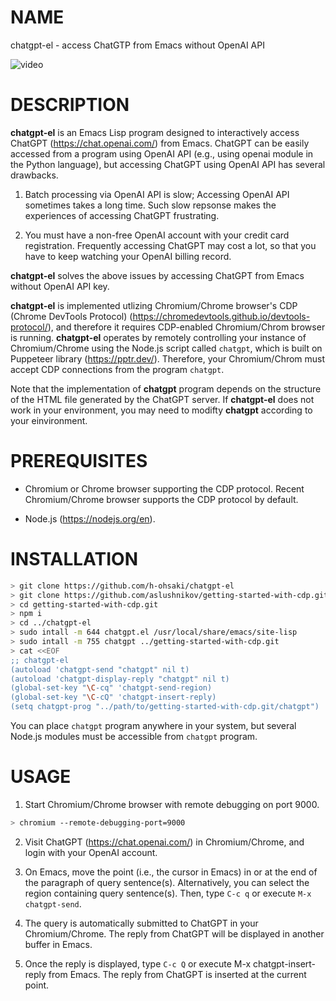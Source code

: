 # NAME

chatgpt-el - access ChatGTP from Emacs without OpenAI API

![video](https://github.com/h-ohsaki/chatgpt-el/blob/master/screenshot/video.gif)

# DESCRIPTION

**chatgpt-el** is an Emacs Lisp program designed to interactively
access ChatGPT (https://chat.openai.com/) from Emacs.  ChatGPT can be
easily accessed from a program using OpenAI API (e.g., using openai
module in the Python language), but accessing ChatGPT using OpenAI API
has several drawbacks.

1. Batch processing via OpenAI API is slow; Accessing OpenAI API
   sometimes takes a long time.  Such slow repsonse makes the
   experiences of accessing ChatGPT frustrating.

2. You must have a non-free OpenAI account with your credit card
   registration.  Frequently accessing ChatGPT may cost a lot, so that
   you have to keep watching your OpenAI billing record.

**chatgpt-el** solves the above issues by accessing ChatGPT from Emacs
without OpenAI API key.

**chatgpt-el** is implemented utlizing Chromium/Chrome browser's CDP
(Chrome DevTools Protocol)
(https://chromedevtools.github.io/devtools-protocol/), and therefore
it requires CDP-enabled Chromium/Chrom browser is running.
**chatgpt-el** operates by remotely controlling your instance of
Chromium/Chrome using the Node.js script called `chatgpt`, which is
built on Puppeteer library (https://pptr.dev/).  Therefore, your
Chromium/Chrom must accept CDP connections from the program `chatgpt`.

Note that the implementation of **chatgpt** program depends on the
structure of the HTML file generated by the ChatGPT server.  If
**chatgpt-el** does not work in your environment, you may need to
modifty **chatgpt** according to your einvironment.

# PREREQUISITES

- Chromium or Chrome browser supporting the CDP protocol.  Recent
  Chromium/Chrome browser supports the CDP protocol by default.

- Node.js (https://nodejs.org/en).

# INSTALLATION

``` sh
> git clone https://github.com/h-ohsaki/chatgpt-el
> git clone https://github.com/aslushnikov/getting-started-with-cdp.git
> cd getting-started-with-cdp.git
> npm i
> cd ../chatgpt-el
> sudo intall -m 644 chatgpt.el /usr/local/share/emacs/site-lisp
> sudo intall -m 755 chatgpt ../getting-started-with-cdp.git
> cat <<EOF
;; chatgpt-el
(autoload 'chatgpt-send "chatgpt" nil t)
(autoload 'chatgpt-display-reply "chatgpt" nil t)
(global-set-key "\C-cq" 'chatgpt-send-region)
(global-set-key "\C-cQ" 'chatgpt-insert-reply)
(setq chatgpt-prog "../path/to/getting-started-with-cdp.git/chatgpt")
```

You can place `chatgpt` program anywhere in your system, but several
Node.js modules must be accessible from `chatgpt` program.

# USAGE

1. Start Chromium/Chrome browser with remote debugging on port 9000.

``` sh
> chromium --remote-debugging-port=9000
```

2. Visit ChatGPT (https://chat.openai.com/) in Chromium/Chrome, and
   login with your OpenAI account.

3. On Emacs, move the point (i.e., the cursor in Emacs) in or at the
   end of the paragraph of query sentence(s).  Alternatively, you can
   select the region containing query sentence(s).  Then, type `C-c q`
   or execute `M-x chatgpt-send`.

4. The query is automatically submitted to ChatGPT in your
   Chromium/Chrome.  The reply from ChatGPT will be displayed in
   another buffer in Emacs.

5. Once the reply is displayed, type `C-c Q` or execute M-x
   chatgpt-insert-reply from Emacs.  The reply from ChatGPT is
   inserted at the current point.
